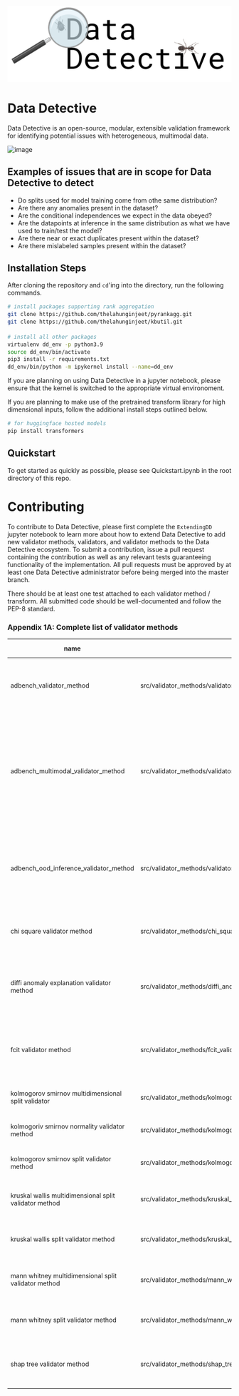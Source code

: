 ![Data Detective logo](DD_im.png)

# Data Detective

Data Detective is an open-source, modular, extensible validation framework for identifying potential issues with heterogeneous, multimodal data.

![image](https://github.com/gred-ecdi/datadetective/assets/97565124/53b70eab-3b38-44e9-bafa-ff660d959f7e)

## Examples of issues that are in scope for Data Detective to detect
- Do splits used for model training come from othe same distribution?
- Are there any anomalies present in the dataset?
- Are the conditional independences we expect in the data obeyed?
- Are the datapoints at inference in the same distribution as what we have used to train/test the model?
- Are there near or exact duplicates present within the dataset?
- Are there mislabeled samples present within the dataset?

## Installation Steps
After cloning the repository and `cd`'ing into the directory, run the following commands. 

```bash
# install packages supporting rank aggregation
git clone https://github.com/thelahunginjeet/pyrankagg.git
git clone https://github.com/thelahunginjeet/kbutil.git

# install all other packages
virtualenv dd_env -p python3.9 
source dd_env/bin/activate
pip3 install -r requirements.txt
dd_env/bin/python -m ipykernel install --name=dd_env 
```

If you are planning on using Data Detective in a jupyter notebook, please ensure that the kernel is switched to the appropriate virtual environoment.

If you are planning to make use of the pretrained transform library for high dimensional inputs, follow the additional install steps outlined below.

```bash
# for huggingface hosted models
pip install transformers

```

## Quickstart

To get started as quickly as possible, please see Quickstart.ipynb in the root directory of this repo.



# Contributing

To contribute to Data Detective, please first complete the `ExtendingDD` jupyter notebook to learn more about 
how to extend Data Detective to add new validator methods, validators, and validator methods to the Data Detective 
ecosystem. To submit a contribution, issue a pull request containing the contribution as well as any relevant
tests guaranteeing functionality of the implementation. All pull requests must be approved by at least one Data Detective 
administrator before being merged into the master branch. 

There should be at least one test attached to each validator method / transform. All submitted code should be 
well-documented and follow the PEP-8 standard. 

### Appendix 1A: Complete list of validator methods

| name | path | method description | data types | operable split types | 
| ---- | ---- | ------------------ | ---------- | -------------------- | 
| adbench_validator_method | src/validator_methods/validator_method_factories/adbench_validator_method_factory.py | factory generating adbench methods that perform anomaly detection | multidimensional data | entire set | 
| adbench_multimodal_validator_method | src/validator_methods/validator_method_factories/adbench_multimodal_validator_method_factory.py | factory generating adbench methods that perform anomaly detection by concatenating all multidimensional columns first to be able to draw conclusions jointly from the data | multidimensional data | entire set | 
| adbench_ood_inference_validator_method | src/validator_methods/validator_method_factories/adbench_ood_inference_validator_method_factory.py | factory generating methods that perform ood testing given a source set and a target/inference set using adbench emthods | multidimensional data | inference_set, everything_but_inference_set | 
| chi square validator method | src/validator_methods/chi_square_validator_method.py | chi square test for testing CI assumptions between two categorical variables | categorical data | entire_set |
| diffi anomaly explanation validator method | src/validator_methods/diffi_anomaly_explanation_validator_method.py | A validator method for explainable anomaly detection using the DIFFI feature importance method. | multidimensional | entire_set |
| fcit validator method | src/validator_methods/fcit_validator_method.py | A method for determining conditionanl independence of two multidimensional vectors given a third. | continuous, categorical, or multidimensional | entire_set |
| kolmogorov smirnov multidimensional split validator | src/validator_methods/kolmogorov_smirnov_multidimensional_split_validator_method.py | KS testing over multidimensional data for split covariate shift. | multidimensional | entire_set |
| kolmogoriv smirnov normality validator method | src/validator_methods/kolmogorov_smirnov_normality_validator_method.py | KS testing over continuous data for normality assumption. | continuous | entire_set | 
| kolmogorov smirnov split validator method | src/validator_methods/kolmogorov_smirnov_split_validator_method.py | KS testing over continuous data for split covariate shift. |  continuous | entire_set |  
| kruskal wallis multidimensional split validator method | src/validator_methods/kruskal_wallis_multidimensional_split_validator_method.py | kruskal wallis testing over multidimensional data for split covariate shift. | multidimensional | entire_set | 
| kruskal wallis split validator method | src/validator_methods/kruskal_wallis_split_validator_method.py | kruskal wallis testing over continuous data for split covariate shift. | continuous | entire_set |  
| mann whitney multidimensional split validator method | src/validator_methods/mann_whitney_multidimensional_split_validator_method.py | mann whitney testing over multidimensional data for split covariate shift. | multidimensional | entire_set |
| mann whitney split validator method | src/validator_methods/mann_whitney_split_validator_method.py | mann whitney testing over continuous data for split covariate shift. | continuous | entire_set |  
| shap tree validator method | src/validator_methods/shap_tree_validator_method.py |     A validator method for explainable anomaly detection using Shapley values. | multidimensional | entire_set | 

